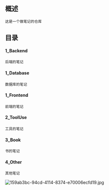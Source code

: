 ## 概述
    这是一个做笔记的仓库
## 目录
#### 1_Backend
    后端的笔记
#### 1_Database
    数据库的笔记
#### 1_Frontend
    前端的笔记
#### 2_ToolUse
    工具的笔记
#### 3_Book
    书的笔记
#### 4_Other
    其他笔记

![159ab3bc-94cd-4114-8374-e70006ecfd19.jpg](https://20200630.xyz:21026/image/159ab3bc-94cd-4114-8374-e70006ecfd19.jpg)
